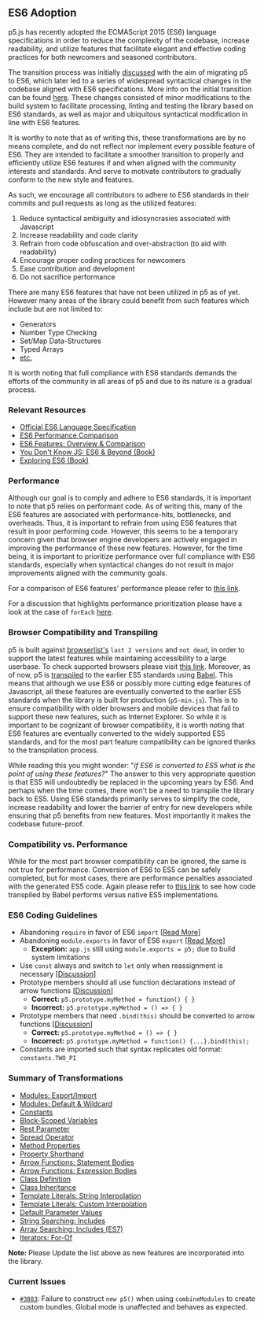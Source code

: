 ## ES6 Adoption
p5.js has recently adopted the ECMAScript 2015 (ES6) language specifications in order to reduce the complexity of the codebase, increase readability, and utilize features that facilitate elegant and effective coding practices for both newcomers and seasoned contributors. 

The transition process was initially [discussed](https://github.com/processing/p5.js/issues/3758) with the aim of migrating p5 to ES6, which later led to a series of widespread syntactical changes in the codebase aligned with ES6 specifications. More info on the initial transition can be found [here](https://github.com/processing/p5.js/pull/3874). These changes consisted of minor modifications to the build system to facilitate processing, linting and testing the library based on ES6 standards, as well as major and ubiquitous syntactical modification in line with ES6 features.

It is worthy to note that as of writing this, these transformations are by no means complete, and do not reflect nor implement every possible feature of ES6. They are intended to facilitate a smoother transition to properly and efficiently utilize ES6 features if and when aligned with the community interests and standards. And serve to motivate contributors to gradually conform to the new style and features.

As such, we encourage all contributors to adhere to ES6 standards in their commits and pull requests as long as the utilized features:
1. Reduce syntactical ambiguity and idiosyncrasies associated with Javascript
2. Increase readability and code clarity
3. Refrain from code obfuscation and over-abstraction (to aid with readability)
4. Encourage proper coding practices for newcomers
5. Ease contribution and development
6. Do not sacrifice performance

There are many ES6 features that have not been utilized in p5 as of yet. However many areas of the library could benefit from such features which include but are not limited to: 
- Generators
- Number Type Checking
- Set/Map Data-Structures
- Typed Arrays
- [etc.](http://es6-features.org/)

It is worth noting that full compliance with ES6 standards demands the efforts of the community in all areas of p5 and due to its nature is a gradual process.

### Relevant Resources
- [Official ES6 Language Specification](https://www.ecma-international.org/ecma-262/6.0/)
- [ES6 Performance Comparison](http://incaseofstairs.com/six-speed/)
- [ES6 Features: Overview & Comparison](http://es6-features.org/)
- [You Don't Know JS: ES6 & Beyond (Book)](https://github.com/getify/You-Dont-Know-JS/tree/main/es6%20%26%20beyond)
- [Exploring ES6 (Book)](https://exploringjs.com/es6/)

### Performance
Although our goal is to comply and adhere to ES6 standards, it is important to note that p5 relies on performant code. As of writing this, many of the ES6 features are associated with performance-hits, bottlenecks, and overheads. Thus, it is important to refrain from using ES6 features that result in poor performing code. However, this seems to be a temporary concern given that browser engine developers are actively engaged in improving the performance of these new features. However, for the time being, it is important to prioritize performance over full compliance with ES6 standards, especially when syntactical changes do not result in major improvements aligned with the community goals. 

For a comparison of ES6 features' performance please refer to [this link](http://incaseofstairs.com/six-speed/).

For a discussion that highlights performance prioritization please have a look at the case of `forEach` [here](https://github.com/processing/p5.js/issues/3758#issuecomment-507922753).


### Browser Compatibility and Transpiling

p5 is built against [browserlist's](https://github.com/browserslist/browserslist) `last 2 versions` and `not dead`, in order to support the latest features while maintaining accessibility to a large userbase. To check supported browsers please visit [this link](https://browserl.ist/?q=last+2+versions). Moreover, as of now, p5 is [transpiled](https://en.wikipedia.org/wiki/Source-to-source_compiler) to the earlier ES5 standards using [Babel](https://babeljs.io/). This means that although we use ES6 or possibly more cutting edge features of Javascript, all these features are eventually converted to the earlier ES5 standards when the library is built for production (`p5-min.js`). This is to ensure compatibility with older browsers and mobile devices that fail to support these new features, such as Internet Explorer. So while it is important to be cognizant of browser compatibility, it is worth noting that ES6 features are eventually converted to the widely supported ES5 standards, and for the most part feature compatibility can be ignored thanks to the transpilation process. 

While reading this you might wonder: "*if ES6 is converted to ES5 what is the point of using these features?*" The answer to this very appropriate question is that ES5 will undoubtedly be replaced in the upcoming years by ES6. And perhaps when the time comes, there won't be a need to transpile the library back to ES5. Using ES6 standards primarily serves to simplify the code, increase readability and lower the barrier of entry for new developers while ensuring that p5 benefits from new features. Most importantly it makes the codebase future-proof.

### Compatibility vs. Performance

While for the most part browser compatibility can be ignored, the same is not true for performance. Conversion of ES6 to ES5 can be safely completed, but for most cases, there are performance penalties associated with the generated ES5 code. Again please refer to [this link](http://incaseofstairs.com/six-speed/) to see how code transpiled by Babel performs versus native ES5 implementations. 

### ES6 Coding Guidelines
- Abandoning `require` in favor of ES6 `import` [[Read More](https://exploringjs.com/es6/ch_modules.html#sec_importing-exporting-details)]
- Abandoning `module.exports` in favor of ES6 `export` [[Read More](https://exploringjs.com/es6/ch_modules.html#sec_importing-exporting-details)]
  - **Exception:** `app.js` still using `module.exports = p5;` due to build system limitations
- Use `const` always and switch to `let` only when reassignment is necessary [[Discussion](https://github.com/processing/p5.js/issues/3877)]
- Prototype members should all use function declarations instead of arrow functions [[Discussion](https://github.com/processing/p5.js/issues/3875)]
  - **Correct:** `p5.prototype.myMethod = function() { }`
  - **Incorrect:** `p5.prototype.myMethod = () => { }`
- Prototype members that need `.bind(this)` should be converted to arrow functions [[Discussion](https://github.com/processing/p5.js/issues/3875)]
  - **Correct:** `p5.prototype.myMethod = () => { }`
  - **Incorrect:** `p5.prototype.myMethod = function() {...}.bind(this);`
- Constants are imported such that syntax replicates old format: `constants.TWO_PI`


### Summary of Transformations
- [Modules: Export/Import](http://es6-features.org/#ValueExportImport)
- [Modules: Default & Wildcard](http://es6-features.org/#ValueExportImport)
- [Constants](http://es6-features.org/#Constants)
- [Block-Scoped Variables](http://es6-features.org/#BlockScopedVariables)
- [Rest Parameter](http://es6-features.org/#RestParameter)
- [Spread Operator](http://es6-features.org/#SpreadOperator)
- [Method Properties](http://es6-features.org/#MethodProperties)
- [Property Shorthand](http://es6-features.org/#PropertyShorthand)
- [Arrow Functions: Statement Bodies](http://es6-features.org/#StatementBodies)
- [Arrow Functions: Expression Bodies](http://es6-features.org/#ExpressionBodies)
- [Class Definition](http://es6-features.org/#ClassDefinition)
- [Class Inheritance](http://es6-features.org/#ClassInheritance)
- [Template Literals: String Interpolation](http://es6-features.org/#StringInterpolation)
- [Template Literals: Custom Interpolation](http://es6-features.org/#CustomInterpolation)
- [Default Parameter Values](http://es6-features.org/#DefaultParameterValues)
- [String Searching: Includes](http://es6-features.org/#StringSearching)
- [Array Searching: Includes (ES7)](https://developer.mozilla.org/en-US/docs/Web/JavaScript/Reference/Global_Objects/Array/includes)
- [Iterators: For-Of](http://es6-features.org/#IteratorForOfOperator)

**Note:** Please Update the list above as new features are incorporated into the library.

 ### Current Issues
- [`#3883`](https://github.com/processing/p5.js/issues/3883): Failure to construct `new p5()` when using `combineModules` to create custom bundles. Global mode is unaffected and behaves as expected.

